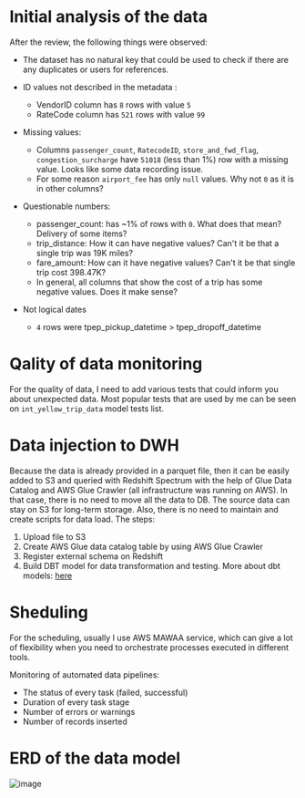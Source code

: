 # Initial analysis of the data

After the review, the following things were observed:

- The dataset has no natural key that could be used to check if there are any duplicates or users for references.

- ID values not described in the metadata :
  - VendorID column has `8` rows with value `5`
  - RateCode column has `521` rows with value `99`

- Missing values:
  - Columns `passenger_count`, `RatecodeID`, `store_and_fwd_flag`,  `congestion_surcharge` have `51018` (less than 1%) row with a missing value. Looks like some data recording issue.
  - For some reason  `airport_fee` has only `null` values. Why not `0` as it is in other columns? 

- Questionable numbers:
  - passenger_count: has ~1% of rows with `0`. What does that mean? Delivery of some items?
  - trip_distance: How it can have negative values? Can't it be that a single trip was 19K miles?
  - fare_amount: How can it have negative values? Can't it be that single trip cost 398.47K?
  - In general, all columns that show the cost of a trip has some negative values. Does it make sense?

- Not logical dates
  - `4` rows were tpep_pickup_datetime > tpep_dropoff_datetime 


# Qality of data monitoring
For the quality of data, I need to add various tests that could inform you about unexpected data. Most popular tests that are used by me can be seen on `int_yellow_trip_data` model tests list.

# Data injection to DWH 
Because the data is already provided in a parquet file, then it can be easily added to S3 and queried with Redshift Spectrum with the help of Glue Data Catalog and AWS Glue Crawler (all infrastructure was running on AWS).
In that case, there is no need to move all the data to DB. The source data can stay on S3 for long-term storage. Also, there is no need to maintain and create scripts for data load. 
The steps:
  1. Upload file to S3
  2. Create AWS Glue data catalog table by using AWS Glue Crawler
  3. Register external schema on Redshift
  4. Build DBT model for data transformation and testing. More about dbt models: [here](dbt)

   
# Sheduling

For the scheduling, usually I use AWS MAWAA service, which can give a lot of flexibility when you need to orchestrate processes executed in different tools. 

Monitoring of automated data pipelines:
- The status of every task (failed, successful)
- Duration of every task stage
- Number of errors or warnings
- Number of records inserted
  


# ERD of the data model


![image](https://github.com/DarMato/tcl-data-model/assets/45017292/c12092dc-54e1-4578-ad07-9e87095393ed)


